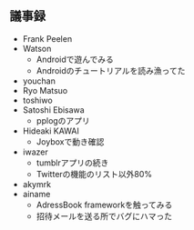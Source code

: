 ## 議事録

* Frank Peelen 
* Watson
  * Androidで遊んでみる
  * Androidのチュートリアルを読み漁ってた
* youchan
* Ryo Matsuo
* toshiwo
* Satoshi Ebisawa
  * pplogのアプリ
* Hideaki KAWAI
  * Joyboxで動き確認
* iwazer
  * tumblrアプリの続き
  * Twitterの機能のリスト以外80%
* akymrk
* ainame
  * AdressBook frameworkを触ってみる
  * 招待メールを送る所でバグにハマった
